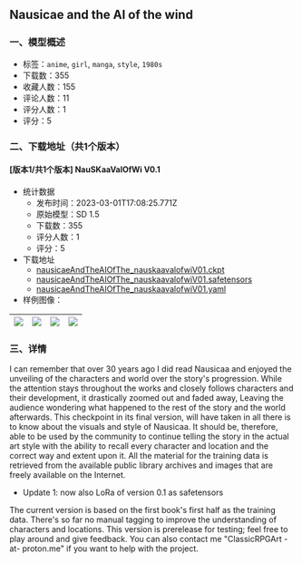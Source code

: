 ## Nausicae and the AI of the wind
### 一、模型概述

- 标签：`anime`, `girl`, `manga`, `style`, `1980s`
- 下载数：355
- 收藏人数：155
- 评论人数：11
- 评分人数：1
- 评分：5

### 二、下载地址（共1个版本）

#### [版本1/共1个版本] NauSKaaValOfWi V0.1

- 统计数据
  - 发布时间：2023-03-01T17:08:25.771Z
  - 原始模型：SD 1.5
  - 下载数：355
  - 评分人数：1
  - 评分：5
- 下载地址
  - [nausicaeAndTheAIOfThe_nauskaavalofwiV01.ckpt](https://civitai.com/api/download/models/16856?type=Model&format=PickleTensor&size=full&fp=fp16)
  - [nausicaeAndTheAIOfThe_nauskaavalofwiV01.safetensors](https://civitai.com/api/download/models/16856)
  - [nausicaeAndTheAIOfThe_nauskaavalofwiV01.yaml](https://civitai.com/api/download/models/16856?type=Config&format=Other)
- 样例图像：

| <img src="https://image.civitai.com/xG1nkqKTMzGDvpLrqFT7WA/0175d202-fbe0-4987-c64f-9e7d82dc7e00/width=450/170463.jpeg" /> | <img src="https://image.civitai.com/xG1nkqKTMzGDvpLrqFT7WA/04092652-8b7a-4dd4-ddbf-a823b51dbb00/width=450/170482.jpeg" /> | <img src="https://image.civitai.com/xG1nkqKTMzGDvpLrqFT7WA/f6569597-2212-4535-defe-fcecbae59000/width=450/170481.jpeg" /> | <img src="https://image.civitai.com/xG1nkqKTMzGDvpLrqFT7WA/8bd71b4c-e385-4d3f-0d95-9fac94ec2200/width=450/170480.jpeg" /> |
| ---- | ---- | ---- | ---- |


### 三、详情
<p>I can remember that over 30 years ago I did read Nausicaa and enjoyed the unveiling of the characters and world over the story's progression. While the attention stays throughout the works and closely follows characters and their development, it drastically zoomed out and faded away, Leaving the audience wondering what happened to the rest of the story and the world afterwards. This checkpoint in its final version, will have taken in all there is to know about the visuals and style of Nausicaa. It should be, therefore, able to be used by the community to continue telling the story in the actual art style with the ability to recall every character and location and the correct way and extent upon it. All the material for the training data is retrieved from the available public library archives and images that are freely available on the Internet.</p><p></p><ul><li><p>Update 1: now also LoRa of version 0.1 as safetensors</p></li></ul><p>The current version is based on the first book's first half as the training data. There's so far no manual tagging to improve the understanding of characters and locations. This version is prerelease for testing; feel free to play around and give feedback. You can also contact me "ClassicRPGArt -at- proton.me" if you want to help with the project.</p>